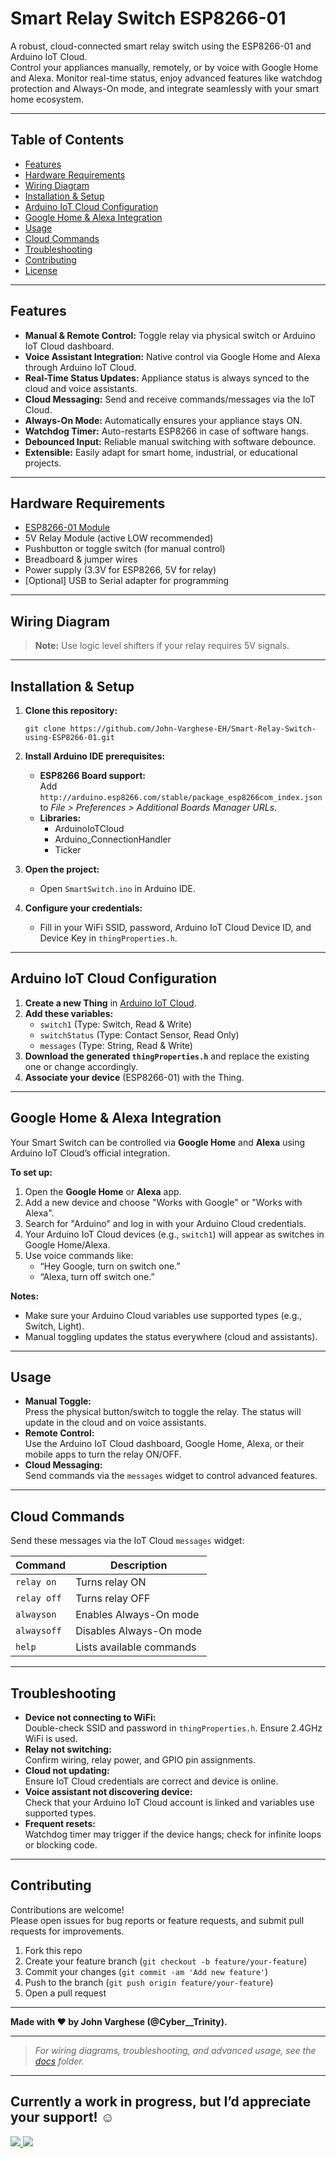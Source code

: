 # Smart Relay Switch ESP8266-01

A robust, cloud-connected smart relay switch using the ESP8266-01 and Arduino IoT Cloud.  
Control your appliances manually, remotely, or by voice with Google Home and Alexa. Monitor real-time status, enjoy advanced features like watchdog protection and Always-On mode, and integrate seamlessly with your smart home ecosystem.

---

## Table of Contents

- [Features](#features)
- [Hardware Requirements](#hardware-requirements)
- [Wiring Diagram](#wiring-diagram)
- [Installation & Setup](#installation--setup)
- [Arduino IoT Cloud Configuration](#arduino-iot-cloud-configuration)
- [Google Home & Alexa Integration](#google-home--alexa-integration)
- [Usage](#usage)
- [Cloud Commands](#cloud-commands)
- [Troubleshooting](#troubleshooting)
- [Contributing](#contributing)
- [License](#license)

---

## Features

- **Manual & Remote Control:** Toggle relay via physical switch or Arduino IoT Cloud dashboard.
- **Voice Assistant Integration:** Native control via Google Home and Alexa through Arduino IoT Cloud.
- **Real-Time Status Updates:** Appliance status is always synced to the cloud and voice assistants.
- **Cloud Messaging:** Send and receive commands/messages via the IoT Cloud.
- **Always-On Mode:** Automatically ensures your appliance stays ON.
- **Watchdog Timer:** Auto-restarts ESP8266 in case of software hangs.
- **Debounced Input:** Reliable manual switching with software debounce.
- **Extensible:** Easily adapt for smart home, industrial, or educational projects.

---

## Hardware Requirements

- [ESP8266-01 Module](https://www.espressif.com/en/products/socs/esp8266)
- 5V Relay Module (active LOW recommended)
- Pushbutton or toggle switch (for manual control)
- Breadboard & jumper wires
- Power supply (3.3V for ESP8266, 5V for relay)
- [Optional] USB to Serial adapter for programming

---

## Wiring Diagram



> **Note:** Use logic level shifters if your relay requires 5V signals.

---

## Installation & Setup

1. **Clone this repository:**
    ```
    git clone https://github.com/John-Varghese-EH/Smart-Relay-Switch-using-ESP8266-01.git
    ```

2. **Install Arduino IDE prerequisites:**
    - **ESP8266 Board support:**  
      Add `http://arduino.esp8266.com/stable/package_esp8266com_index.json` to *File > Preferences > Additional Boards Manager URLs*.
    - **Libraries:**  
      - ArduinoIoTCloud  
      - Arduino_ConnectionHandler  
      - Ticker

3. **Open the project:**
    - Open `SmartSwitch.ino` in Arduino IDE.

4. **Configure your credentials:**
    - Fill in your WiFi SSID, password, Arduino IoT Cloud Device ID, and Device Key in `thingProperties.h`.

---

## Arduino IoT Cloud Configuration

1. **Create a new Thing** in [Arduino IoT Cloud](https://create.arduino.cc/iot/).
2. **Add these variables:**
    - `switch1` (Type: Switch, Read & Write)
    - `switchStatus` (Type: Contact Sensor, Read Only)
    - `messages` (Type: String, Read & Write)
3. **Download the generated `thingProperties.h`** and replace the existing one or change accordingly.
4. **Associate your device** (ESP8266-01) with the Thing.

---

## Google Home & Alexa Integration

Your Smart Switch can be controlled via **Google Home** and **Alexa** using Arduino IoT Cloud’s official integration.

**To set up:**
1. Open the **Google Home** or **Alexa** app.
2. Add a new device and choose "Works with Google" or "Works with Alexa".
3. Search for "Arduino" and log in with your Arduino Cloud credentials.
4. Your Arduino IoT Cloud devices (e.g., `switch1`) will appear as switches in Google Home/Alexa.
5. Use voice commands like:
    - “Hey Google, turn on switch one.”
    - “Alexa, turn off switch one.”

**Notes:**
- Make sure your Arduino Cloud variables use supported types (e.g., Switch, Light).
- Manual toggling updates the status everywhere (cloud and assistants).

---

## Usage

- **Manual Toggle:**  
  Press the physical button/switch to toggle the relay. The status will update in the cloud and on voice assistants.
- **Remote Control:**  
  Use the Arduino IoT Cloud dashboard, Google Home, Alexa, or their mobile apps to turn the relay ON/OFF.
- **Cloud Messaging:**  
  Send commands via the `messages` widget to control advanced features.

---

## Cloud Commands

Send these messages via the IoT Cloud `messages` widget:

| Command       | Description                    |
|---------------|-------------------------------|
| `relay on`    | Turns relay ON                |
| `relay off`   | Turns relay OFF               |
| `alwayson`    | Enables Always-On mode        |
| `alwaysoff`   | Disables Always-On mode       |
| `help`        | Lists available commands      |

---

## Troubleshooting

- **Device not connecting to WiFi:**  
  Double-check SSID and password in `thingProperties.h`. Ensure 2.4GHz WiFi is used.
- **Relay not switching:**  
  Confirm wiring, relay power, and GPIO pin assignments.
- **Cloud not updating:**  
  Ensure IoT Cloud credentials are correct and device is online.
- **Voice assistant not discovering device:**  
  Check that your Arduino IoT Cloud account is linked and variables use supported types.
- **Frequent resets:**  
  Watchdog timer may trigger if the device hangs; check for infinite loops or blocking code.

---

## Contributing

Contributions are welcome!  
Please open issues for bug reports or feature requests, and submit pull requests for improvements.

1. Fork this repo  
2. Create your feature branch (`git checkout -b feature/your-feature`)  
3. Commit your changes (`git commit -am 'Add new feature'`)  
4. Push to the branch (`git push origin feature/your-feature`)  
5. Open a pull request

---

**Made with ❤️ by John Varghese (@Cyber__Trinity).**

---

> *For wiring diagrams, troubleshooting, and advanced usage, see the [docs](docs/) folder.*

---

## Currently a work in progress, but I’d appreciate your support! ☺️
<p align="left">
  <a href="https://buymeacoffee.com/CyberTrinity">
    <img src="https://img.shields.io/badge/Buy%20Me%20a%20Coffee-ffdd00?style=for-the-badge&logo=buy-me-a-coffee&logoColor=black" />
  </a>
  <a href="https://patreon.com/CyberTrinity">
    <img src="https://img.shields.io/badge/Patreon-F96854?style=for-the-badge&logo=patreon&logoColor=white" />
  </a>
</p>
